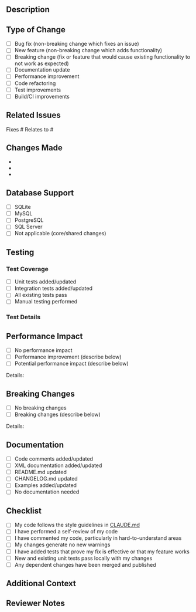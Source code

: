 ## Description

<!-- Provide a brief description of your changes -->

## Type of Change

<!-- Mark the relevant option with an "x" -->

- [ ] Bug fix (non-breaking change which fixes an issue)
- [ ] New feature (non-breaking change which adds functionality)
- [ ] Breaking change (fix or feature that would cause existing functionality to not work as expected)
- [ ] Documentation update
- [ ] Performance improvement
- [ ] Code refactoring
- [ ] Test improvements
- [ ] Build/CI improvements

## Related Issues

<!-- Link to related issues using #issue-number -->

Fixes #
Relates to #

## Changes Made

<!-- Provide a detailed list of changes -->

-
-
-

## Database Support

<!-- Check all database providers that have been tested with these changes -->

- [ ] SQLite
- [ ] MySQL
- [ ] PostgreSQL
- [ ] SQL Server
- [ ] Not applicable (core/shared changes)

## Testing

<!-- Describe the tests you ran to verify your changes -->

### Test Coverage

- [ ] Unit tests added/updated
- [ ] Integration tests added/updated
- [ ] All existing tests pass
- [ ] Manual testing performed

### Test Details

<!-- Describe your testing approach -->


## Performance Impact

<!-- If applicable, describe any performance implications -->

- [ ] No performance impact
- [ ] Performance improvement (describe below)
- [ ] Potential performance impact (describe below)

Details:


## Breaking Changes

<!-- If this is a breaking change, describe the impact and migration path -->

- [ ] No breaking changes
- [ ] Breaking changes (describe below)

Details:


## Documentation

- [ ] Code comments added/updated
- [ ] XML documentation added/updated
- [ ] README.md updated
- [ ] CHANGELOG.md updated
- [ ] Examples added/updated
- [ ] No documentation needed

## Checklist

<!-- Ensure all items are completed before submitting -->

- [ ] My code follows the style guidelines in [CLAUDE.md](src/CLAUDE.md)
- [ ] I have performed a self-review of my code
- [ ] I have commented my code, particularly in hard-to-understand areas
- [ ] My changes generate no new warnings
- [ ] I have added tests that prove my fix is effective or that my feature works
- [ ] New and existing unit tests pass locally with my changes
- [ ] Any dependent changes have been merged and published

## Additional Context

<!-- Add any other context, screenshots, or information about the pull request here -->


## Reviewer Notes

<!-- Add any specific notes for reviewers -->
